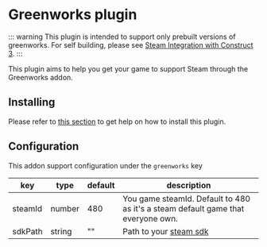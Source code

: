 # Greenworks plugin

::: warning
This plugin is intended to support only prebuilt versions of greenworks.
For self building, please see [Steam Integration with Construct 3](/advanced/c3-steam.html).
:::

This plugin aims to help you get your game to support Steam through the Greenworks addon.

## Installing
Please refer to [this section](/plugins/using-plugins.html#installing-a-plugin) to get help on how to install this plugin.

## Configuration
This addon support configuration under the `greenworks` key

| key | type | default | description |
| --- | ---- | ------- | ----------- |
| steamId | number | 480 | You game steamId. Default to 480 as it's a steam default game that everyone own. |
| sdkPath | string | "" | Path to your [steam sdk](https://partner.steamgames.com/downloads/list) | 
